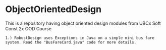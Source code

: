 # ObjectOrientedDesign

This is a repository having object oriented design modules from UBCx Soft Const 2x OOD Course

```
1.) RobustDesign uses Exceptions in Java on a simple mini bus fare system. Read the "BusFareCard.java" code for more details.
```
